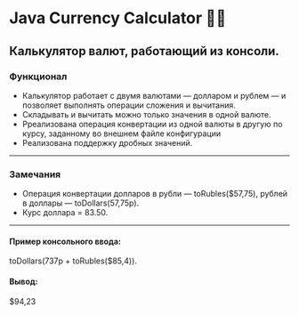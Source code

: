 # **Java Currency Calculator** :purse::money_with_wings:
## **Калькулятор валют, работающий из консоли.**
### **Функционал**
*	Калькулятор работает с двумя валютами — долларом и рублем — и позволяет выполнять операции сложения и вычитания.
*	Складывать и вычитать можно только значения в одной валюте. 
*	Рреализована операция конвертации из одной валюты в другую по курсу, заданному во внешнем файле конфигурации
*	Реализована поддержку дробных значений.
_______
### **Замечания**
*	Операция конвертации долларов в рубли — toRubles($57,75), рублей в доллары — toDollars(57,75р). 
*	Курс доллара = 83.50.
_______

#### **Пример консольного ввода:**
toDollars(737р + toRubles($85,4)).
#### **Вывод:** 
$94,23
